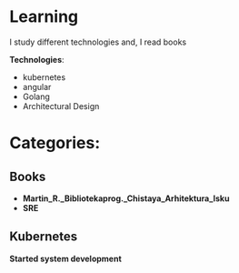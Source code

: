 # Learning

I study different technologies and, I read books<br>

**Technologies**: 
* kubernetes
* angular
* Golang
* Architectural Design

# Categories: 

## Books

  *  **Martin_R._Bibliotekaprog._Chistaya_Arhitektura_Isku**
  *  **SRE** 

## Kubernetes

__Started system development__
